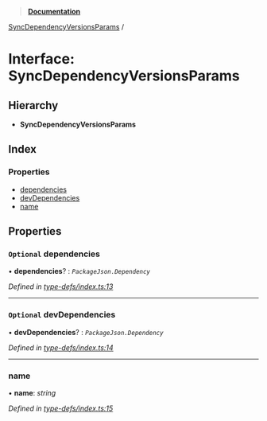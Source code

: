 > **[Documentation](../README.md)**

[SyncDependencyVersionsParams](syncdependencyversionsparams.md) /

# Interface: SyncDependencyVersionsParams

## Hierarchy

* **SyncDependencyVersionsParams**

## Index

### Properties

* [dependencies](syncdependencyversionsparams.md#optional-dependencies)
* [devDependencies](syncdependencyversionsparams.md#optional-devdependencies)
* [name](syncdependencyversionsparams.md#name)

## Properties

### `Optional` dependencies

• **dependencies**? : *`PackageJson.Dependency`*

*Defined in [type-defs/index.ts:13](https://github.com/dylanaubrey/repodog/blob/b44d719/packages/helpers/src/type-defs/index.ts#L13)*

___

### `Optional` devDependencies

• **devDependencies**? : *`PackageJson.Dependency`*

*Defined in [type-defs/index.ts:14](https://github.com/dylanaubrey/repodog/blob/b44d719/packages/helpers/src/type-defs/index.ts#L14)*

___

###  name

• **name**: *string*

*Defined in [type-defs/index.ts:15](https://github.com/dylanaubrey/repodog/blob/b44d719/packages/helpers/src/type-defs/index.ts#L15)*
